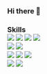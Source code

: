 ### Hi there 👋<br>

<H3>Skills<br>

<img src="https://img.shields.io/badge/Spring Boot-6DB33F?style=for-the-badge&logo=Spring Boot&logoColor=white">
<img src="https://img.shields.io/badge/Spring Security-6DB33F?style=for-the-badge&logo=Spring Security&logoColor=white">
<img src="https://img.shields.io/badge/Spring Data-6DB33F?style=for-the-badge&logo=Spring Data&logoColor=white">
<img src="https://img.shields.io/badge/JavaScript-F7DF1E?style=for-the-badge&logo=JavaScript&logoColor=white"> <br>
<img src="https://img.shields.io/badge/MySQL-4479A1?style=for-the-badge&logo=MySQL&logoColor=white">
<img src="https://img.shields.io/badge/Oracle-F80000?style=for-the-badge&logo=Oracle&logoColor=white"><br>
<img src="https://img.shields.io/badge/Linux-FCC624?style=for-the-badge&logo=Linux&logoColor=white">
<img src="https://img.shields.io/badge/Docker-2496ED?style=for-the-badge&logo=Docker&logoColor=white"> 
<img src="https://img.shields.io/badge/Jenkins-D24939?style=for-the-badge&logo=Jenkins&logoColor=white"><br>
<img src="https://img.shields.io/badge/Thymeleaf-D24939?style=for-the-badge&logo=Thymeleaf&logoColor=white">
<img src="https://img.shields.io/badge/jQuery-0769AD?style=for-the-badge&logo=jQuery&logoColor=white">








